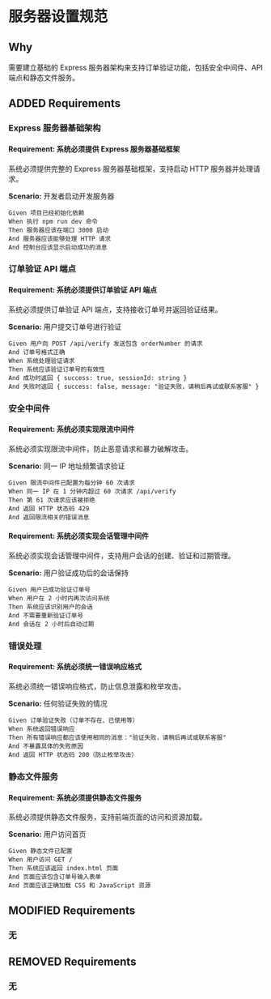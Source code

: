 # 服务器设置规范

## Why
需要建立基础的 Express 服务器架构来支持订单验证功能，包括安全中间件、API 端点和静态文件服务。

## ADDED Requirements

### Express 服务器基础架构
#### Requirement: 系统必须提供 Express 服务器基础框架
系统必须提供完整的 Express 服务器基础框架，支持启动 HTTP 服务器并处理请求。

**Scenario:** 开发者启动开发服务器
```gherkin
Given 项目已经初始化依赖
When 执行 npm run dev 命令
Then 服务器应该在端口 3000 启动
And 服务器应该能够处理 HTTP 请求
And 控制台应该显示启动成功的消息
```

### 订单验证 API 端点
#### Requirement: 系统必须提供订单验证 API 端点
系统必须提供订单验证 API 端点，支持接收订单号并返回验证结果。

**Scenario:** 用户提交订单号进行验证
```gherkin
Given 用户向 POST /api/verify 发送包含 orderNumber 的请求
And 订单号格式正确
When 系统处理验证请求
Then 系统应该验证订单号的有效性
And 成功时返回 { success: true, sessionId: string }
And 失败时返回 { success: false, message: "验证失败，请稍后再试或联系客服" }
```

### 安全中间件
#### Requirement: 系统必须实现限流中间件
系统必须实现限流中间件，防止恶意请求和暴力破解攻击。

**Scenario:** 同一 IP 地址频繁请求验证
```gherkin
Given 限流中间件已配置为每分钟 60 次请求
When 同一 IP 在 1 分钟内超过 60 次请求 /api/verify
Then 第 61 次请求应该被拒绝
And 返回 HTTP 状态码 429
And 返回限流相关的错误消息
```

#### Requirement: 系统必须实现会话管理中间件
系统必须实现会话管理中间件，支持用户会话的创建、验证和过期管理。

**Scenario:** 用户验证成功后的会话保持
```gherkin
Given 用户已成功验证订单号
When 用户在 2 小时内再次访问系统
Then 系统应该识别用户的会话
And 不需要重新验证订单号
And 会话在 2 小时后自动过期
```

### 错误处理
#### Requirement: 系统必须统一错误响应格式
系统必须统一错误响应格式，防止信息泄露和枚举攻击。

**Scenario:** 任何验证失败的情况
```gherkin
Given 订单验证失败（订单不存在、已使用等）
When 系统返回错误响应
Then 所有错误响应都应该使用相同的消息："验证失败，请稍后再试或联系客服"
And 不暴露具体的失败原因
And 返回 HTTP 状态码 200（防止枚举攻击）
```

### 静态文件服务
#### Requirement: 系统必须提供静态文件服务
系统必须提供静态文件服务，支持前端页面的访问和资源加载。

**Scenario:** 用户访问首页
```gherkin
Given 静态文件已配置
When 用户访问 GET /
Then 系统应该返回 index.html 页面
And 页面应该包含订单号输入表单
And 页面应该正确加载 CSS 和 JavaScript 资源
```

## MODIFIED Requirements

### 无

## REMOVED Requirements

### 无